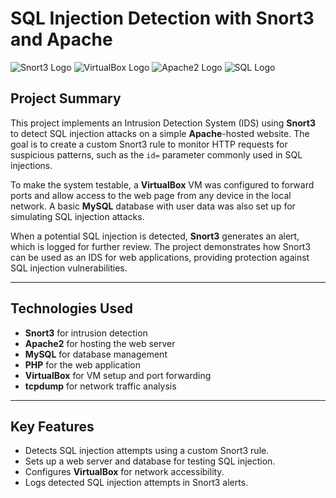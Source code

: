 # SQL Injection Detection with Snort3 and Apache

![Snort3 Logo](https://upload.wikimedia.org/wikipedia/commons/a/a7/Snort_logo.png)
![VirtualBox Logo](https://upload.wikimedia.org/wikipedia/commons/5/5d/VirtualBox_Logo_2014.svg)
![Apache2 Logo](https://upload.wikimedia.org/wikipedia/commons/thumb/7/7e/Apache_HTTP_server_logo.svg/1024px-Apache_HTTP_server_logo.svg.png)
![SQL Logo](https://upload.wikimedia.org/wikipedia/commons/9/91/MySQL_logo.svg)

## Project Summary

This project implements an Intrusion Detection System (IDS) using **Snort3** to detect SQL injection attacks on a simple **Apache**-hosted website. The goal is to create a custom Snort3 rule to monitor HTTP requests for suspicious patterns, such as the `id=` parameter commonly used in SQL injections.

To make the system testable, a **VirtualBox** VM was configured to forward ports and allow access to the web page from any device in the local network. A basic **MySQL** database with user data was also set up for simulating SQL injection attacks.

When a potential SQL injection is detected, **Snort3** generates an alert, which is logged for further review. The project demonstrates how Snort3 can be used as an IDS for web applications, providing protection against SQL injection vulnerabilities.

---

## Technologies Used

- **Snort3** for intrusion detection
- **Apache2** for hosting the web server
- **MySQL** for database management
- **PHP** for the web application
- **VirtualBox** for VM setup and port forwarding
- **tcpdump** for network traffic analysis

---

## Key Features

- Detects SQL injection attempts using a custom Snort3 rule.
- Sets up a web server and database for testing SQL injection.
- Configures **VirtualBox** for network accessibility.
- Logs detected SQL injection attempts in Snort3 alerts.

